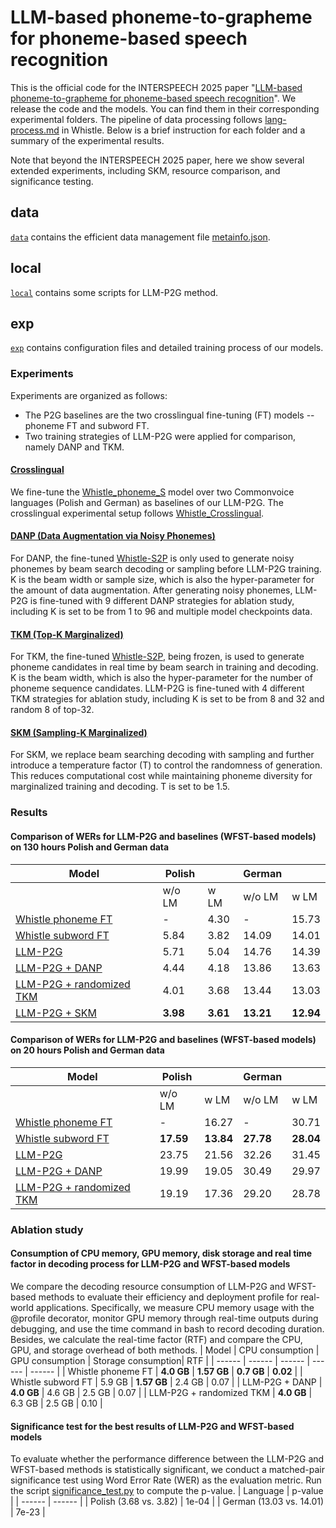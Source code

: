 # LLM-based phoneme-to-grapheme for phoneme-based speech recognition

This is the official code for the INTERSPEECH 2025 paper "[LLM-based phoneme-to-grapheme for phoneme-based speech recognition](https://arxiv.org/abs/2506.04711)". We release the code and the models. You can find them in their corresponding experimental folders. The pipeline of data processing follows [lang-process.md](../cv-lang10/lang-process/lang-process.md) in Whistle. Below is a brief instruction for each folder and a summary of the experimental results. 

Note that beyond the INTERSPEECH 2025 paper, here we show several extended experiments, including SKM, resource comparison, and significance testing.

## data
[`data`](./data/) contains the efficient data management file [metainfo.json](./data/metainfo.json).


## local
[`local`](./local/) contains some scripts for LLM-P2G method. 

## exp
[`exp`](./exp/) contains configuration files and detailed training process of our models.
### Experiments
Experiments are organized as follows:
- The P2G baselines are the two crosslingual fine-tuning (FT) models -- phoneme FT and subword FT. 
- Two training strategies of LLM-P2G were applied for comparison, namely DANP and TKM. 


#### [Crosslingual](./exp/crosslingual/crosslingual.md)
We fine-tune the [Whistle_phoneme_S](../cv-lang10/exp/Multilingual/Multi._phoneme_S/readme.md) model over two Commonvoice languages (Polish and German) as baselines of our LLM-P2G. The crosslingual experimental setup follows [Whistle_Crosslingual](../cv-lang10/exp/crosslingual/crosslingual.md).
#### [DANP (Data Augmentation via Noisy Phonemes)](./exp/danp/danp.md)
For DANP, the fine-tuned [Whistle-S2P](./exp/crosslingual/crosslingual.md) is only used to generate noisy phonemes by beam search decoding or sampling before LLM-P2G training. K is the beam width or sample size, which is also the hyper-parameter for the amount of data augmentation. After generating noisy phonemes, LLM-P2G is fine-tuned with 9 different DANP strategies for ablation study, including K is set to be from 1 to 96 and multiple model checkpoints data.
#### [TKM (Top-K Marginalized)](./exp/tkm/tkm.md)
For TKM, the fine-tuned [Whistle-S2P](./exp/crosslingual/crosslingual.md), being frozen, is used to generate phoneme candidates in real time by beam search in training and decoding. K is the beam width, which is also the hyper-parameter for the number of phoneme sequence candidates. LLM-P2G is fine-tuned with 4 different TKM strategies for ablation study, including K is set to be from 8 and 32 and random 8 of top-32.
#### [SKM (Sampling-K Marginalized)](./exp/skm/skm.md)
For SKM, we replace beam searching decoding with sampling and further introduce a temperature factor (T) to control the randomness of generation. This reduces computational cost while maintaining phoneme diversity for marginalized training and decoding. T is set to be 1.5.


### Results
#### Comparison of WERs for LLM-P2G and baselines (WFST-based models) on 130 hours Polish and German data
| Model | Polish | | German | |
| ------ | ------ | ------ | ------ | ------ | 
|  | w/o LM | w LM | w/o LM | w LM |
| [Whistle phoneme FT](./exp/crosslingual/crosslingual.md) | - | 4.30 | - | 15.73 | 
| [Whistle subword FT](./exp/crosslingual/crosslingual.md) | 5.84 | 3.82 | 14.09 | 14.01 | 
| [LLM-P2G](./exp/danp/danp.md) | 5.71 | 5.04 | 14.76 | 14.39 | 
| [LLM-P2G + DANP](./exp/danp/danp.md) | 4.44 | 4.18 | 13.86 | 13.63 | 
| [LLM-P2G + randomized TKM](./exp/tkm/tkm.md) | 4.01 | 3.68 | 13.44 | 13.03 | 
| [LLM-P2G + SKM](./exp/skm/skm.md) | __3.98__ | __3.61__ | __13.21__ | __12.94__ |

#### Comparison of WERs for LLM-P2G and baselines (WFST-based models) on 20 hours Polish and German data
| Model | Polish | | German | |
| ------ | ------ | ------ | ------ | ------ | 
|  | w/o LM | w LM | w/o LM | w LM |
| [Whistle phoneme FT](./exp/crosslingual/crosslingual.md) | - | 16.27 | - | 30.71 | 
| [Whistle subword FT](./exp/crosslingual/crosslingual.md) | __17.59__ | __13.84__ | __27.78__ | __28.04__ | 
| [LLM-P2G](./exp/danp/danp.md) | 23.75 | 21.56 | 32.26 | 31.45 | 
| [LLM-P2G + DANP](./exp/danp/danp.md) | 19.99 | 19.05 | 30.49 | 29.97 | 
| [LLM-P2G + randomized TKM](./exp/tkm/tkm.md) | 19.19 | 17.36 | 29.20 | 28.78 |

### Ablation study
#### Consumption of CPU memory, GPU memory, disk storage and real time factor in decoding process for LLM-P2G and WFST-based models
We compare the decoding resource consumption of LLM-P2G and WFST-based methods to evaluate their efficiency and deployment profile for real-world applications. Specifically, we measure CPU memory usage with the @profile decorator, monitor GPU memory through real-time outputs during debugging, and use the time command in bash to record decoding duration. Besides, we calculate the real-time factor (RTF) and compare the CPU, GPU, and storage overhead of both methods.
| Model | CPU consumption | GPU consumption | Storage consumption| RTF |
| ------ | ------ | ------ | ------ | ------ |
| Whistle phoneme FT | __4.0 GB__ | __1.57 GB__ | __0.7 GB__ | __0.02__ | 
| Whistle subword FT | 5.9 GB | __1.57 GB__ | 2.4 GB | 0.07 | 
| LLM-P2G + DANP | __4.0 GB__ | 4.6 GB | 2.5 GB | 0.07 | 
| LLM-P2G + randomized TKM | __4.0 GB__ | 6.3 GB | 2.5 GB | 0.10 | 

#### Significance test for the best results of LLM-P2G and WFST-based models
To evaluate whether the performance difference between the LLM-P2G and WFST-based methods is statistically significant, we conduct a matched-pair significance test using Word Error Rate (WER) as the evaluation metric. Run the script [significance_test.py](https://github.com/thu-spmi/CAT/blob/trf/cat/utils/significance_test.py) to compute the p-value.
| Language | p-value | 
| ------ | ------ | 
| Polish (3.68 vs. 3.82) | 1e-04 | 
| German (13.03 vs. 14.01) | 7e-23 | 

